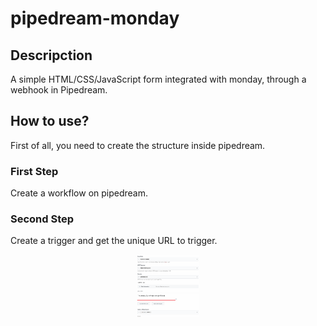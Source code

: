 # pipedream-monday

<div class="markdown-body entry-content container-lg p-3" itemprop="text">
	<h2 class="f4 my-3">
		Descripction
	</h2>
	<p>
		A simple HTML/CSS/JavaScript form integrated with monday, through a webhook in Pipedream.
	</p>
	<h2 class="f4 my-3">
		How to use?
	</h2>
	<p>
		First of all, you need to create the structure inside pipedream.
  </p>
  <h3>
    First Step
  </h3>
  <p>
    Create a workflow on pipedream.
  </p>
  <h3>
    Second Step
  </h3>
  <p>
    Create a trigger and get the unique URL to trigger.
  </p>
  <p class="text-center" align="center">
		<img alt="trigger" src="/img/trigger.png" width="100px" height="100px"/>
	</p>
	
</div>

